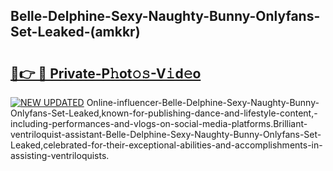 ## Belle-Delphine-Sexy-Naughty-Bunny-Onlyfans-Set-Leaked-(amkkr)


# <h2><a href="https://mediaupload.pro?-19M">🔗👉 🔴 Private-P𝚑ot𝚘𝚜-V𝚒d𝚎o</a></h2>

[![NEW UPDATED](https://i.imgur.com/0qMVB7G.gif)](https://mediaupload.pro?-19M)
Online-influencer-Belle-Delphine-Sexy-Naughty-Bunny-Onlyfans-Set-Leaked,known-for-publishing-dance-and-lifestyle-content,-including-performances-and-vlogs-on-social-media-platforms.Brilliant-ventriloquist-assistant-Belle-Delphine-Sexy-Naughty-Bunny-Onlyfans-Set-Leaked,celebrated-for-their-exceptional-abilities-and-accomplishments-in-assisting-ventriloquists.  